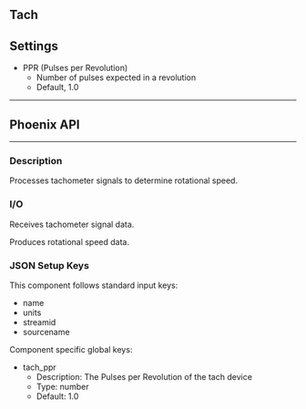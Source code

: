 ## Tach
## Settings

- PPR (Pulses per Revolution)
    - Number of pulses expected in a revolution
    - Default, 1.0
___
## Phoenix API
___
### Description

Processes tachometer signals to determine rotational speed.

### I/O

Receives tachometer signal data.

Produces rotational speed data.

### JSON Setup Keys

This component follows standard input keys:
- name
- units
- streamid
- sourcename

Component specific global keys:
- tach_ppr
  - Description: The Pulses per Revolution of the tach device
  - Type: number
  - Default: 1.0
